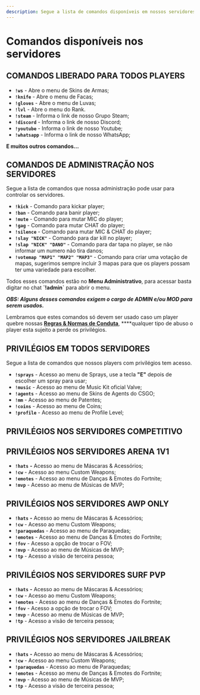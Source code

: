 ```yaml
---
description: Segue a lista de comandos disponíveis em nossos servidores.
---
```


# Comandos disponíveis nos servidores

## COMANDOS LIBERADO PARA TODOS PLAYERS

* **`!ws`** - Abre o menu de Skins de Armas;
* **`!knife`** - Abre o menu de Facas;
* **`!gloves`** - Abre o menu de Luvas;
* **`!lvl`** - Abre o menu do Rank.
* **`!steam`** - Informa o link de nosso Grupo Steam;
* **`!discord`** - Informa o link de nosso Discord;
* **`!youtube`** - Informa o link de nosso Youtube;
* **`!whatsapp`** - Informa o link de nosso WhatsApp;

**E muitos outros comandos...**

## COMANDOS DE ADMINISTRAÇÃO NOS SERVIDORES

Segue a lista de comandos que nossa administração pode usar para controlar os servidores.

* **`!kick`** - Comando para kickar player;
* **`!ban`** - Comando para banir player;
* **`!mute`** - Comando para mutar MIC do player;
* **`!gag`** - Comando para mutar CHAT do player;
* **`!silence`** - Comando para mutar MIC & CHAT do player;
* **`!slay "NICK"`** - Comando para dar kill no player;
* **`!slap "NICK" "DANO"`** - Comando para dar tapa no player, se não informar um numero não tira danos;
* **`!votemap "MAP1" "MAP2" "MAP3"`** - Comando para criar uma votação de mapas, sugerimos sempre incluir 3 mapas para que os players possam ter uma variedade para escolher.

Todos esses comandos estão no **Menu Administrativo**, para acessar basta digitar no chat **\`!admin\`** para abrir o menu.

_**OBS: Alguns desses comandos exigem o cargo de ADMIN e/ou MOD para serem usados.**_

Lembramos que estes comandos só devem ser usado caso um player quebre nossas [**Regras & Normas de Conduta**](https://zkservidores.com/regras.pdf), ****qualquer tipo de abuso o player esta sujeito a perde os privilégios.

## PRIVILÉGIOS EM TODOS SERVIDORES

Segue a lista de comandos que nossos players com privilégios tem acesso.

* **`!sprays`** - Acesso ao menu de Sprays, use a tecla **"E"** depois de escolher um spray para usar;
* **`!music`** - Acesso ao menu de Music Kit oficial Valve;
* **`!agents`** - Acesso ao menu de Skins de Agents do CSGO;
* **`!mm`** - Acesso ao menu de Patentes;
* **`!coins`** - Acesso ao menu de Coins;
* **`!profile`** - Acesso ao menu de Profile Level;

## **PRIVILÉGIOS NOS SERVIDORES COMPETITIVO**

## **PRIVILÉGIOS NOS SERVIDORES ARENA 1V1**

* **`!hats`** **-** Acesso ao menu de Máscaras & Acessórios;
* **`!cw`** - Acesso ao menu Custom Weapons;
* **`!emotes`** - Acesso ao menu de Danças & Emotes do Fortnite;
* **`!mvp`** - Acesso ao menu de Músicas de MVP;

## **PRIVILÉGIOS NOS SERVIDORES** AWP ONLY

* **`!hats`** **-** Acesso ao menu de Máscaras & Acessórios;
* **`!cw`** - Acesso ao menu Custom Weapons;
* **`!paraquedas`** - Acesso ao menu de Paraquedas;
* **`!emotes`** - Acesso ao menu de Danças & Emotes do Fortnite;
* **`!fov`** - Acesso a opção de trocar o FOV;
* **`!mvp`** - Acesso ao menu de Músicas de MVP;
* **`!tp`** - Acesso a visão de terceira pessoa;

## **PRIVILÉGIOS NOS SERVIDORES SURF PVP**

* **`!hats`** **-** Acesso ao menu de Máscaras & Acessórios;
* **`!cw`** - Acesso ao menu Custom Weapons;
* **`!emotes`** - Acesso ao menu de Danças & Emotes do Fortnite;
* **`!fov`** - Acesso a opção de trocar o FOV;
* **`!mvp`** - Acesso ao menu de Músicas de MVP;
* **`!tp`** - Acesso a visão de terceira pessoa;

## **PRIVILÉGIOS NOS SERVIDORES JAILBREAK**

* **`!hats`** **-** Acesso ao menu de Máscaras & Acessórios;
* **`!cw`** - Acesso ao menu Custom Weapons;
* **`!paraquedas`** - Acesso ao menu de Paraquedas;
* **`!emotes`** - Acesso ao menu de Danças & Emotes do Fortnite;
* **`!mvp`** - Acesso ao menu de Músicas de MVP;
* **`!tp`** - Acesso a visão de terceira pessoa;

